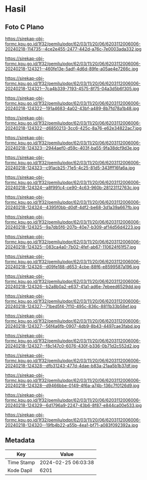 # Hasil

## Foto C Plano

https://sirekap-obj-formc.kpu.go.id/1f32/pemilu/pdpr/62/03/11/20/06/6203112006006-20240218-114735--4ce2e455-2477-442d-a76c-7e0003ada332.jpg

https://sirekap-obj-formc.kpu.go.id/1f32/pemilu/pdpr/62/03/11/20/06/6203112006006-20240218-124321--460fe13e-5adf-4d6d-89fe-a05ae4e7266c.jpg

https://sirekap-obj-formc.kpu.go.id/1f32/pemilu/pdpr/62/03/11/20/06/6203112006006-20240218-124321--7ca4b339-7193-4575-8f75-04a3d5b6f305.jpg

https://sirekap-obj-formc.kpu.go.id/1f32/pemilu/pdpr/62/03/11/20/06/6203112006006-20240218-124322--191a4683-4a02-43bf-a489-8b7fd78a1b48.jpg

https://sirekap-obj-formc.kpu.go.id/1f32/pemilu/pdpr/62/03/11/20/06/6203112006006-20240218-124322--d6850213-3cc6-425c-8a76-e62e34822ac7.jpg

https://sirekap-obj-formc.kpu.go.id/1f32/pemilu/pdpr/62/03/11/20/06/6203112006006-20240218-124323--2944aef0-d59c-403f-ba55-9fa38dcf9d3e.jpg

https://sirekap-obj-formc.kpu.go.id/1f32/pemilu/pdpr/62/03/11/20/06/6203112006006-20240218-124323--c91acb25-71e5-4c25-81d5-343fff16fa6a.jpg

https://sirekap-obj-formc.kpu.go.id/1f32/pemilu/pdpr/62/03/11/20/06/6203112006006-20240218-124324--a8f991c4-ce90-4c63-960b-28123112763c.jpg

https://sirekap-obj-formc.kpu.go.id/1f32/pemilu/pdpr/62/03/11/20/06/6203112006006-20240218-124324--4395f0bb-d0df-4df2-be68-3d1a39a667fb.jpg

https://sirekap-obj-formc.kpu.go.id/1f32/pemilu/pdpr/62/03/11/20/06/6203112006006-20240218-124325--9a7db5f6-207b-40e7-b309-af14d56d4223.jpg

https://sirekap-obj-formc.kpu.go.id/1f32/pemilu/pdpr/62/03/11/20/06/6203112006006-20240218-124325--083ca4a0-7b02-4fef-ab67-110624f61f57.jpg

https://sirekap-obj-formc.kpu.go.id/1f32/pemilu/pdpr/62/03/11/20/06/6203112006006-20240218-124326--d09fe188-d653-4cbe-88f6-e8599587a196.jpg

https://sirekap-obj-formc.kpu.go.id/1f32/pemilu/pdpr/62/03/11/20/06/6203112006006-20240218-124326--b2a8b0a2-e637-41a1-ad6e-7ebeed6529dd.jpg

https://sirekap-obj-formc.kpu.go.id/1f32/pemilu/pdpr/62/03/11/20/06/6203112006006-20240218-124327--71bed5f4-7f10-495c-836c-8811b33b58ef.jpg

https://sirekap-obj-formc.kpu.go.id/1f32/pemilu/pdpr/62/03/11/20/06/6203112006006-20240218-124327--56f4a6fb-0907-4db9-8b43-4497cae3fabd.jpg

https://sirekap-obj-formc.kpu.go.id/1f32/pemilu/pdpr/62/03/11/20/06/6203112006006-20240218-124327--f8c147c0-6076-430f-b336-0b71d2c552d2.jpg

https://sirekap-obj-formc.kpu.go.id/1f32/pemilu/pdpr/62/03/11/20/06/6203112006006-20240218-124328--dfb31243-477d-4dae-b83a-21aa5b1b37df.jpg

https://sirekap-obj-formc.kpu.go.id/1f32/pemilu/pdpr/62/03/11/20/06/6203112006006-20240218-124328--d9466bbe-0149-4f6a-a74b-136c7f0126d9.jpg

https://sirekap-obj-formc.kpu.go.id/1f32/pemilu/pdpr/62/03/11/20/06/6203112006006-20240218-124329--6d1796a9-2247-43b6-8f87-e844ca00e533.jpg

https://sirekap-obj-formc.kpu.go.id/1f32/pemilu/pdpr/62/03/11/20/06/6203112006006-20240218-124320--19fb4b22-a55b-4ea1-bf71-a083f092392a.jpg


## Metadata

| Key        | Value               |
| ---------- | ------------------- |
| Time Stamp | 2024-02-25 06:03:38 |
| Kode Dapil | 6201                |



